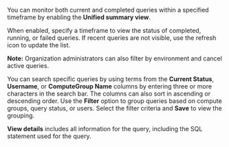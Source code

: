 You can monitor both current and completed queries within a specified timeframe by enabling the **Unified summary view**.

When enabled, specify a timeframe to view the status of completed, running, or failed queries. If recent queries are not visible, use the refresh icon to update the list.

**Note:** Organization administrators can also filter by environment and cancel active queries.

You can search specific queries by using terms from the **Current Status**, **Username**, or **ComputeGroup Name** columns by entering three or more characters in the search bar. The columns can also sort in ascending or descending order. Use the **Filter** option to group queries based on compute groups, query status, or users. Select the filter criteria and **Save** to view the grouping.

**View details** includes all information for the query, including the SQL statement used for the query.

